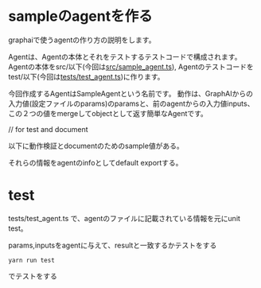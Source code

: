 # sampleのagentを作る

graphaiで使うagentの作り方の説明をします。

Agentは、Agentの本体とそれをテストするテストコードで構成されます。
Agentの本体をsrc/以下(今回は[src/sample_agent.ts](./src/sample_agent.ts)), Agentのテストコードをtest/以下(今回は[tests/test_agent.ts](./tests/test_agent.ts))に作ります。

今回作成するAgentはSampleAgentという名前です。
動作は、GraphAIからの入力値(設定ファイルのparams)のparamsと、前のagentからの入力値inputs、この２つの値をmergeしてobjectとして返す簡単なAgentです。



// for test and document

以下に動作検証とdocumentのためのsample値がある。

それらの情報をagentのinfoとしてdefault exportする。

# test

tests/test_agent.ts で、agentのファイルに記載されている情報を元にunit test。

params,inputsをagentに与えて、resultと一致するかテストをする

```
yarn run test
```

でテストをする



